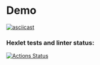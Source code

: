 # Demo
[![asciicast](https://asciinema.org/a/1yP4yAF1r0G1zreb05DUXYYKl.svg)](https://asciinema.org/a/1yP4yAF1r0G1zreb05DUXYYKl)

### Hexlet tests and linter status:
[![Actions Status](https://github.com/ivanprotsko/fullstack-javascript-project-46/workflows/hexlet-check/badge.svg)](https://github.com/ivanprotsko/fullstack-javascript-project-46/actions)